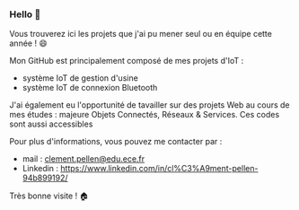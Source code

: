 ### Hello 👋

Vous trouverez ici les projets que j'ai pu mener seul ou en équipe cette année ! 😄

Mon GitHub est principalement composé de mes projets d'IoT : 
- système IoT de gestion d'usine
- système IoT de connexion Bluetooth

J'ai également eu l'opportunité de tavailler sur des projets Web au cours de mes études : majeure Objets Connectés, Réseaux & Services. 
Ces codes sont aussi accessibles

Pour plus d'informations, vous pouvez me contacter par :
- mail : clement.pellen@edu.ece.fr
- Linkedin : https://www.linkedin.com/in/cl%C3%A9ment-pellen-94b899192/

Très bonne visite ! 🏠
